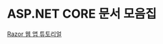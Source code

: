 ASP.NET CORE 문서 모음집
======================

[Razor 웹 앱 튜토리얼](https://gurumee92.github.io/gitbook-aspnet-razor-tutorial)